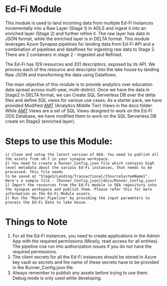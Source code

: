# Ed-Fi Module

This module is used to land incoming data from multiple Ed-Fi Instances incrementally into a Raw Layer (Stage 1) in ADLS and ingest it into an enriched layer (Stage 2) and further refine it. The raw layer has data in JSON format, while the enriched layer is in DELTA format. This module leverages Azure Synapse pipelines for landing data from Ed-Fi API and a combination of pipelines and dataflows for ingesting raw data to Stage 2. There are 2 containers in stage 2 - Ingested and Refined.

The Ed-Fi has 129 resources and 201 descriptors, exposed by its API. We process each of the resource and descriptor into the lake house by landing Raw JSON and transforming the data using Dataflows.

The main objective of this module is to provide analytics over education data spread across multi-year, multi-district. Once we have the data in Stage2 in DELTA format, we can Create SQL Serverless DB over the delta files and define SQL views for various use cases. As a starter pack, we have provided Modified [AMT](https://techdocs.ed-fi.org/display/EDFITOOLS/AMT+Overview) (Analytics Middle Tier) Views in the docs folder. While [AMT](https://techdocs.ed-fi.org/display/EDFITOOLS/AMT+Overview) Views are a set of SQL Views designed to work on the Ed-Fi ODS Database, we have modified them to work on the SQL Serverless DB create on Stage2 (enriched layer).


# Steps to use this Module:
    1) Clone and setup the latest version of OEA. You need to publish all the assets from v0.7 in your synapse workspace.
    2) You need to create a Runner_Config.json file which contains high level metadata about the various Ed-Fi instances, that needs to be processed. This file needs
    to be saved at "Stage1/Landing/Transactional/{SourceSystemName}". Here's a sample file - [Runner_Config.json](docs/Runner_Config.json)
    1) Import the resources from the Ed-Fi module in OEA repository into the Synapse workspace and publish them. Please refer this for more information on the Ed-Fi Module assets.
    2) Run the "Master_Pipeline" by providing the input parameters to process the Ed-Fi Data to lake house.

# Things to Note

1) For all the Ed-Fi instances, you need to create applications in the Admin App with the required permissions (Mostly, read access for all entities). The pipeline cna run into authorization issues if you do not have the required permissions.
2) The client secrets for all the Ed-Fi instances should be stored in Azure key vault as secrets and the name of these secrets have to be provided in the Runner_Config.json file.
3) Always remember to publish any assets before trying to use them. Debug mode is only used while developing.

